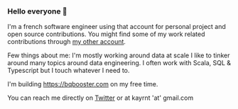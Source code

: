 ### Hello everyone 🌅

I'm a french software engineer using that account for personal project and open source contributions.
You might find some of my work related contributions through [my other account](https://github.com/github-christophe-oudar).

Few things about me:
I'm mostly working around data at scale
I like to tinker around many topics around data engineering.
I often work with Scala, SQL & Typescript but I touch whatever I need to.

I'm building https://bqbooster.com on my free time.

You can reach me directly on [Twitter](https://twitter.com/Kayrnt) or at kayrnt 'at' gmail.com
